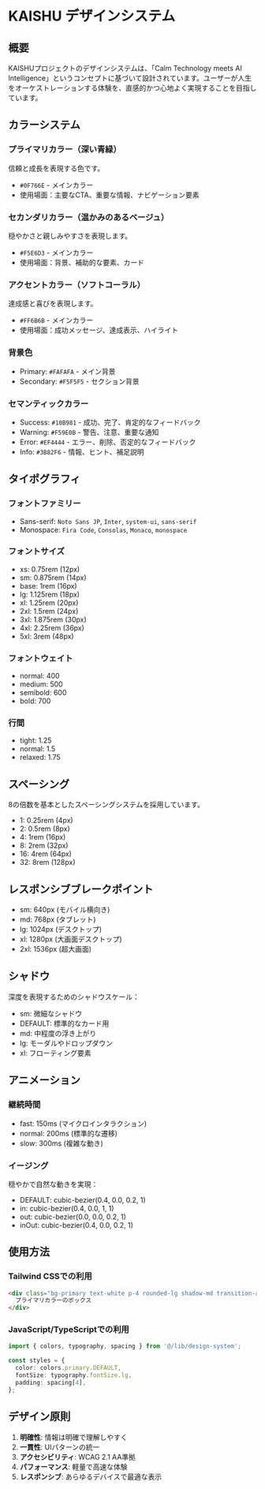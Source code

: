 # KAISHU デザインシステム

## 概要

KAISHUプロジェクトのデザインシステムは、「Calm Technology meets AI Intelligence」というコンセプトに基づいて設計されています。ユーザーが人生をオーケストレーションする体験を、直感的かつ心地よく実現することを目指しています。

## カラーシステム

### プライマリカラー（深い青緑）

信頼と成長を表現する色です。

- `#0F766E` - メインカラー
- 使用場面：主要なCTA、重要な情報、ナビゲーション要素

### セカンダリカラー（温かみのあるベージュ）

穏やかさと親しみやすさを表現します。

- `#F5E6D3` - メインカラー
- 使用場面：背景、補助的な要素、カード

### アクセントカラー（ソフトコーラル）

達成感と喜びを表現します。

- `#FF6B6B` - メインカラー
- 使用場面：成功メッセージ、達成表示、ハイライト

### 背景色

- Primary: `#FAFAFA` - メイン背景
- Secondary: `#F5F5F5` - セクション背景

### セマンティックカラー

- Success: `#10B981` - 成功、完了、肯定的なフィードバック
- Warning: `#F59E0B` - 警告、注意、重要な通知
- Error: `#EF4444` - エラー、削除、否定的なフィードバック
- Info: `#3B82F6` - 情報、ヒント、補足説明

## タイポグラフィ

### フォントファミリー

- Sans-serif: `Noto Sans JP`, `Inter`, `system-ui`, `sans-serif`
- Monospace: `Fira Code`, `Consolas`, `Monaco`, `monospace`

### フォントサイズ

- xs: 0.75rem (12px)
- sm: 0.875rem (14px)
- base: 1rem (16px)
- lg: 1.125rem (18px)
- xl: 1.25rem (20px)
- 2xl: 1.5rem (24px)
- 3xl: 1.875rem (30px)
- 4xl: 2.25rem (36px)
- 5xl: 3rem (48px)

### フォントウェイト

- normal: 400
- medium: 500
- semibold: 600
- bold: 700

### 行間

- tight: 1.25
- normal: 1.5
- relaxed: 1.75

## スペーシング

8の倍数を基本としたスペーシングシステムを採用しています。

- 1: 0.25rem (4px)
- 2: 0.5rem (8px)
- 4: 1rem (16px)
- 8: 2rem (32px)
- 16: 4rem (64px)
- 32: 8rem (128px)

## レスポンシブブレークポイント

- sm: 640px (モバイル横向き)
- md: 768px (タブレット)
- lg: 1024px (デスクトップ)
- xl: 1280px (大画面デスクトップ)
- 2xl: 1536px (超大画面)

## シャドウ

深度を表現するためのシャドウスケール：

- sm: 微細なシャドウ
- DEFAULT: 標準的なカード用
- md: 中程度の浮き上がり
- lg: モーダルやドロップダウン
- xl: フローティング要素

## アニメーション

### 継続時間

- fast: 150ms (マイクロインタラクション)
- normal: 200ms (標準的な遷移)
- slow: 300ms (複雑な動き)

### イージング

穏やかで自然な動きを実現：

- DEFAULT: cubic-bezier(0.4, 0.0, 0.2, 1)
- in: cubic-bezier(0.4, 0.0, 1, 1)
- out: cubic-bezier(0.0, 0.0, 0.2, 1)
- inOut: cubic-bezier(0.4, 0.0, 0.2, 1)

## 使用方法

### Tailwind CSSでの利用

```html
<div class="bg-primary text-white p-4 rounded-lg shadow-md transition-all duration-normal ease-out">
  プライマリカラーのボックス
</div>
```

### JavaScript/TypeScriptでの利用

```typescript
import { colors, typography, spacing } from '@/lib/design-system';

const styles = {
  color: colors.primary.DEFAULT,
  fontSize: typography.fontSize.lg,
  padding: spacing[4],
};
```

## デザイン原則

1. **明確性**: 情報は明確で理解しやすく
2. **一貫性**: UIパターンの統一
3. **アクセシビリティ**: WCAG 2.1 AA準拠
4. **パフォーマンス**: 軽量で高速な体験
5. **レスポンシブ**: あらゆるデバイスで最適な表示
